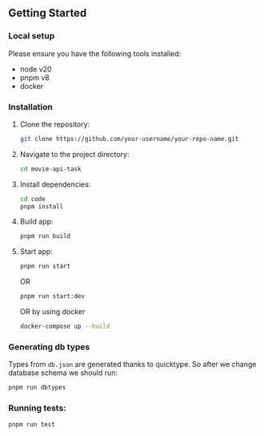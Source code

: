 ## Getting Started

### Local setup

Please ensure you have the following tools installed:

- node v20
- pnpm v8
- docker

### Installation

1. Clone the repository:

   ```bash
   git clone https://github.com/your-username/your-repo-name.git
   ```

2. Navigate to the project directory:

   ```bash
   cd movie-api-task
   ```

3. Install dependencies:

   ```bash
   cd code
   pnpm install
   ```

4. Build app:

   ```bash
   pnpm run build
   ```

5. Start app:

   ```bash
   pnpm run start
   ```

   OR

   ```bash
   pnpm run start:dev
   ```

   OR by using docker

   ```bash
   docker-compose up --build
   ```

### Generating db types

Types from `db.json` are generated thanks to quicktype. So after we change database schema we should run:

```bash
pnpm run dbtypes
```

### Running tests:

```bash
pnpm run test
```
